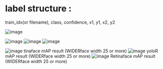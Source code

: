 # label structure :

train_idx(or filename), class, confidence, x1, y1, x2, y2

![image](https://user-images.githubusercontent.com/70372577/160774262-faf324af-4911-477a-baaa-6cd53bf9475b.png)

![image](https://user-images.githubusercontent.com/70372577/160988933-aba6d915-c578-4163-8dea-c4cb3ba9a939.png)
![image](https://user-images.githubusercontent.com/70372577/160988966-9a7d334d-ba36-402f-a0db-bfc04bb84b0a.png)
![image](https://user-images.githubusercontent.com/70372577/160989000-a5d8c765-ed0e-4065-bde7-d318d673390f.png)

![image](https://user-images.githubusercontent.com/70372577/160989016-34885e12-0eb8-422e-826f-12e00d10abf4.png)
tinaface mAP result    (WIDERface width 25 or more)
![image](https://user-images.githubusercontent.com/70372577/160989031-44b47a73-9253-4dbd-9980-408c26dadc0b.png)
yoloR mAP result       (WIDERface width 25 or more)
![image](https://user-images.githubusercontent.com/70372577/160989038-ce87b27c-3f78-4179-95d2-50c7c81edd40.png)
Retinaface mAP result  (WIDERface width 25 or more)
